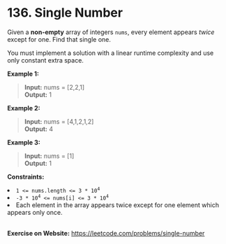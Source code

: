 # 136. Single Number

Given a **non-empty** array of integers `nums`, every element appears *twice* except for one. Find that single one.

You must implement a solution with a linear runtime complexity and use only constant extra space.

 

**Example 1:**

>**Input:** nums = [2,2,1]  
**Output:** 1

**Example 2:**

>**Input:** nums = [4,1,2,1,2]  
**Output:** 4

**Example 3:**

>**Input:** nums = [1]  
**Output:** 1
 

**Constraints:**

<li><code>1 &lt;= nums.length &lt;= 3 * 10<sup>4</sup></code></li>
<li><code>-3 * 10<sup>4</sup> &lt;= nums[i] &lt;= 3 * 10<sup>4</sup></code></li>
<li>Each element in the array appears twice except for one element which appears only once.</li>

<br/>

**Exercise on Website:** https://leetcode.com/problems/single-number